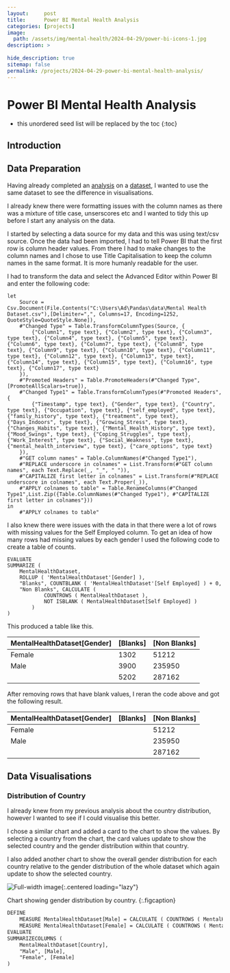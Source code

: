 ```yaml
---
layout:     post
title:      Power BI Mental Health Analysis
categories: [projects]
image: 
  path: /assets/img/mental-health/2024-04-29/power-bi-icons-1.jpg
description: >
  
hide_description: true
sitemap: false
permalink: /projects/2024-04-29-power-bi-mental-health-analysis/
---
```

# Power BI Mental Health Analysis

* this unordered seed list will be replaced by the toc
{:toc}

## Introduction


## Data Preparation
Having already completed an [analysis](https://adam-godfrey.github.io/data-analysis-portfolio/projects/2024-04-06-mental-health/) on a [dataset](https://www.kaggle.com/datasets/bhavikjikadara/mental-health-dataset "Your home for data science"), I wanted to use the same dataset to see the difference in visualisations.

I already knew there were formatting issues with the column names as there was a mixture of title case, unserscores etc and I wanted to tidy this up before I start any analysis on the data.

I started by selecting a data source for my data and this was using text/csv source. Once the data had been imported, I had to tell Power BI that the first row is column header values. From there I had to make changes to the column names and I chose to use Title Capitalisation to keep the column names in the same format. It is more humanly readable for the user.

I had to transform the data and select the Advanced Editor within Power BI and enter the following code:

```
let
    Source = Csv.Document(File.Contents("C:\Users\Ad\Pandas\data\Mental Health Dataset.csv"),[Delimiter=",", Columns=17, Encoding=1252, QuoteStyle=QuoteStyle.None]),
    #"Changed Type" = Table.TransformColumnTypes(Source, {
        {"Column1", type text}, {"Column2", type text}, {"Column3", type text}, {"Column4", type text}, {"Column5", type text}, {"Column6", type text}, {"Column7", type text}, {"Column8", type text}, {"Column9", type text}, {"Column10", type text}, {"Column11", type text}, {"Column12", type text}, {"Column13", type text}, {"Column14", type text}, {"Column15", type text}, {"Column16", type text}, {"Column17", type text}
    }),
    #"Promoted Headers" = Table.PromoteHeaders(#"Changed Type", [PromoteAllScalars=true]),
    #"Changed Type1" = Table.TransformColumnTypes(#"Promoted Headers", {
        {"Timestamp", type text}, {"Gender", type text}, {"Country", type text}, {"Occupation", type text}, {"self_employed", type text}, {"family_history", type text}, {"treatment", type text}, {"Days_Indoors", type text}, {"Growing_Stress", type text}, {"Changes_Habits", type text}, {"Mental_Health_History", type text}, {"Mood_Swings", type text}, {"Coping_Struggles", type text}, {"Work_Interest", type text}, {"Social_Weakness", type text}, {"mental_health_interview", type text}, {"care_options", type text}
    }),
    #"GET column names" = Table.ColumnNames(#"Changed Type1"),
    #"REPLACE underscore in colnames" = List.Transform(#"GET column names", each Text.Replace(_, "_", " ")),
    #"CAPITALIZE first letter in colnames" = List.Transform(#"REPLACE underscore in colnames", each Text.Proper(_)),
    #"APPLY colnames to table" = Table.RenameColumns(#"Changed Type1",List.Zip({Table.ColumnNames(#"Changed Type1"), #"CAPITALIZE first letter in colnames"}))
in
    #"APPLY colnames to table"
```

I also knew there were issues with the data in that there were a lot of rows with missing values for the Self Employed column. To get an idea of how many rows had missing values by each gender I used the following code to create a table of counts.

```
EVALUATE
SUMMARIZE (
    MentalHealthDataset,
    ROLLUP ( 'MentalHealthDataset'[Gender] ),
    "Blanks", COUNTBLANK ( 'MentalHealthDataset'[Self Employed] ) + 0,
    "Non Blanks", CALCULATE (
            COUNTROWS ( MentalHealthDataset ),
            NOT ISBLANK ( MentalHealthDataset[Self Employed] )
        )
)
```

This produced a table like this.

| MentalHealthDataset[Gender] | [Blanks] | [Non Blanks] |
|-----------------------------|----------|--------------|
| Female                      | 1302     | 51212        |
| Male                        | 3900     | 235950       |
|                             | 5202     | 287162       |

After removing rows that have blank values, I reran the code above and got the following result.

| MentalHealthDataset[Gender] | [Blanks] | [Non Blanks] |
|-----------------------------|----------|--------------|
| Female                      |          | 51212        |
| Male                        |          | 235950       |
|                             |          | 287162       |

## Data Visualisations

### Distribution of Country
I already knew from my previous analysis about the country distribution, however I wanted to see if I could visualise this better.

I chose a similar chart and added a card to the chart to show the values. By selecting a country from the chart, the card values update to show the selected country and the gender distribution within that country.

I also added another chart to show the overall gender distribution for each country relative to the gender distribution of the whole dataset which again update to show the selected country.

![Full-width image](/data-analysis-portfolio/assets/img/mental-health/2024-04-29/gender-by-country.png){:.centered loading="lazy"}

Chart showing gender distribution by country.
{:.figcaption}

```html
DEFINE
    MEASURE MentalHealthDataset[Male] = CALCULATE ( COUNTROWS ( MentalHealthDataset ), MentalHealthDataset[Gender] = "Male" )
    MEASURE MentalHealthDataset[Female] = CALCULATE ( COUNTROWS ( MentalHealthDataset ), MentalHealthDataset[Gender] = "Female" )
EVALUATE
SUMMARIZECOLUMNS (
    MentalHealthDataset[Country],
    "Male", [Male],
    "Female", [Female]
)
```